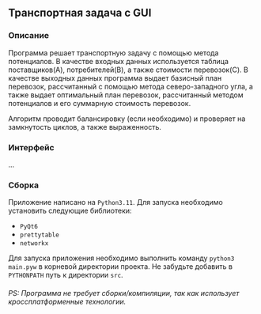 ## Транспортная задача с GUI

### Описание

Программа решает транспортную задачу с помощью метода потенциалов. В качестве входных данных используется 
таблица поставщиков(A), потребителей(B), а также стоимости перевозок(C). В качестве выходных данных
программа выдает базисный план перевозок, рассчитанный с помощью метода северо-западного угла, а также 
выдает оптимальный план перевозок, рассчитанный методом потенциалов и его суммарную стоимость перевозок.

Алгоритм проводит балансировку (если необходимо) и проверяет на замкнутость циклов, а также выраженность.

### Интерфейс

...

### Сборка

Приложение написано на `Python3.11`. Для запуска необходимо установить следующие библиотеки:

- `PyQt6`
- `prettytable`
- `networkx`

Для запуска приложения необходимо выполнить команду `python3 main.pyw` в корневой директории проекта. 
Не забудьте добавить в `PYTHONPATH` путь к директории `src`.

###### PS: Программа не требует сборки/компиляции, так как использует кроссплатформенные технологии.

